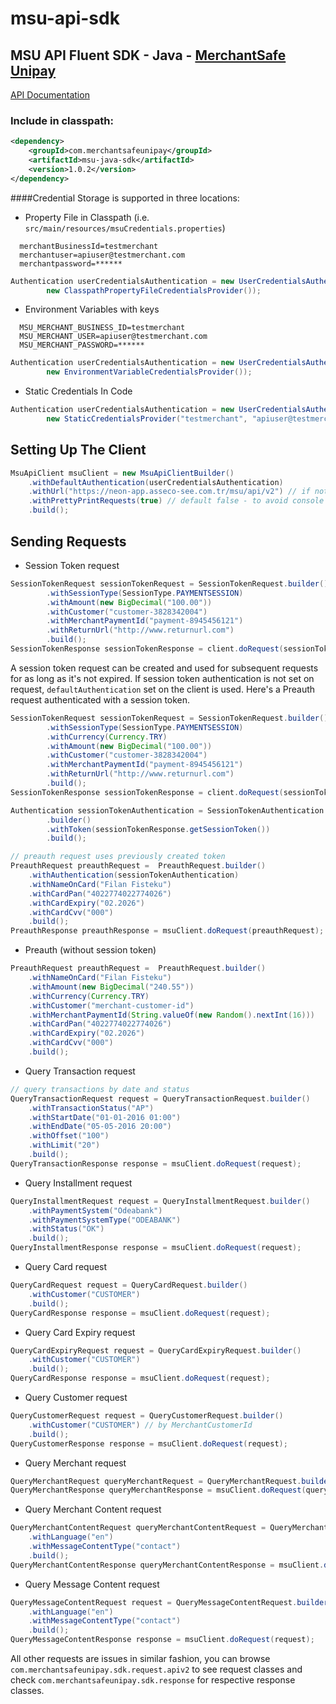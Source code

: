 # msu-api-sdk
## MSU API Fluent SDK - Java - [MerchantSafe Unipay](http://merchantsafeunipay.asseco.com/)
[API Documentation](https://test.merchantsafeunipay.com/msu/api/v2/doc)


### Include in classpath:
```xml
<dependency>
    <groupId>com.merchantsafeunipay</groupId>
    <artifactId>msu-java-sdk</artifactId>
    <version>1.0.2</version>
</dependency>
```
####Credential Storage is supported in three locations:
- Property File in Classpath (i.e. `src/main/resources/msuCredentials.properties`) 
```
  merchantBusinessId=testmerchant
  merchantuser=apiuser@testmerchant.com
  merchantpassword=******
```
```java
Authentication userCredentialsAuthentication = new UserCredentialsAuthentication(
		new ClasspathPropertyFileCredentialsProvider());
```

- Environment Variables with keys
```
  MSU_MERCHANT_BUSINESS_ID=testmerchant
  MSU_MERCHANT_USER=apiuser@testmerchant.com
  MSU_MERCHANT_PASSWORD=******
```
```java
Authentication userCredentialsAuthentication = new UserCredentialsAuthentication(
		new EnvironmentVariableCredentialsProvider());
```

- Static Credentials In Code
```java
Authentication userCredentialsAuthentication = new UserCredentialsAuthentication(
		new StaticCredentialsProvider("testmerchant", "apiuser@testmerchant.com", "******"));
```

## Setting Up The Client
```java
MsuApiClient msuClient = new MsuApiClientBuilder()
    .withDefaultAuthentication(userCredentialsAuthentication)
    .withUrl("https://neon-app.asseco-see.com.tr/msu/api/v2") // if not set, TEST env url is used
    .withPrettyPrintRequests(true) // default false - to avoid console cluttering
    .build();
```

## Sending Requests
- Session Token request

```java
SessionTokenRequest sessionTokenRequest = SessionTokenRequest.builder().withCurrency(Currency.TRY)
        .withSessionType(SessionType.PAYMENTSESSION)
        .withAmount(new BigDecimal("100.00"))
        .withCustomer("customer-3828342004")
        .withMerchantPaymentId("payment-8945456121")
        .withReturnUrl("http://www.returnurl.com")
        .build();
SessionTokenResponse sessionTokenResponse = client.doRequest(sessionTokenRequest);
```
A session token request can be created and used for subsequent requests for as long as it's not expired. If session token authentication is not set on request, `defaultAuthentication` set on the client is used.
Here's a Preauth request authenticated with a session token.
```java
SessionTokenRequest sessionTokenRequest = SessionTokenRequest.builder()
        .withSessionType(SessionType.PAYMENTSESSION)
        .withCurrency(Currency.TRY)
        .withAmount(new BigDecimal("100.00"))
        .withCustomer("customer-3828342004")
        .withMerchantPaymentId("payment-8945456121")
        .withReturnUrl("http://www.returnurl.com")
        .build();
SessionTokenResponse sessionTokenResponse = client.doRequest(sessionTokenRequest);

Authentication sessionTokenAuthentication = SessionTokenAuthentication
        .builder()
        .withToken(sessionTokenResponse.getSessionToken())
        .build();

// preauth request uses previously created token
PreauthRequest preauthRequest =  PreauthRequest.builder()
    .withAuthentication(sessionTokenAuthentication)
    .withNameOnCard("Filan Fisteku")
    .withCardPan("4022774022774026")
    .withCardExpiry("02.2026")
    .withCardCvv("000")
    .build();
PreauthResponse preauthResponse = msuClient.doRequest(preauthRequest);

```
- Preauth (without session token)
```java
PreauthRequest preauthRequest =  PreauthRequest.builder()
    .withNameOnCard("Filan Fisteku")
    .withAmount(new BigDecimal("240.55"))
    .withCurrency(Currency.TRY)
    .withCustomer("merchant-customer-id")
    .withMerchantPaymentId(String.valueOf(new Random().nextInt(16)))
    .withCardPan("4022774022774026")
    .withCardExpiry("02.2026")
    .withCardCvv("000")
    .build();
```
- Query Transaction request

```java
// query transactions by date and status
QueryTransactionRequest request = QueryTransactionRequest.builder()
    .withTransactionStatus("AP")
    .withStartDate("01-01-2016 01:00")
    .withEndDate("05-05-2016 20:00")
    .withOffset("100")
    .withLimit("20")
    .build();
QueryTransactionResponse response = msuClient.doRequest(request);
```

- Query Installment request

```java
QueryInstallmentRequest request = QueryInstallmentRequest.builder()
    .withPaymentSystem("Odeabank")
    .withPaymentSystemType("ODEABANK")
    .withStatus("OK")
    .build();
QueryInstallmentResponse response = msuClient.doRequest(request);
```

- Query Card request

```java
QueryCardRequest request = QueryCardRequest.builder()
    .withCustomer("CUSTOMER")
    .build();
QueryCardResponse response = msuClient.doRequest(request);
```

- Query Card Expiry request

```java
QueryCardExpiryRequest request = QueryCardExpiryRequest.builder()
    .withCustomer("CUSTOMER")
    .build();
QueryCardResponse response = msuClient.doRequest(request);
```

- Query Customer request

```java
QueryCustomerRequest request = QueryCustomerRequest.builder()
    .withCustomer("CUSTOMER") // by MerchantCustomerId
    .build(); 
QueryCustomerResponse response = msuClient.doRequest(request);
```

- Query Merchant request
```java
QueryMerchantRequest queryMerchantRequest = QueryMerchantRequest.builder().build(); // the queried merchant is the one making the request
QueryMerchantResponse queryMerchantResponse = msuClient.doRequest(queryMerchantRequest);
```

- Query Merchant Content request

```java
QueryMerchantContentRequest queryMerchantContentRequest = QueryMerchantContentRequest.builder()
    .withLanguage("en")
	.withMessageContentType("contact")
    .build();
QueryMerchantContentResponse queryMerchantContentResponse = msuClient.doRequest(queryMerchantContentRequest);
```

- Query Message Content request

```java
QueryMessageContentRequest request = QueryMessageContentRequest.builder()
    .withLanguage("en")
    .withMessageContentType("contact")
    .build();
QueryMessageContentResponse response = msuClient.doRequest(request);
```

All other requests are issues in similar fashion, you can browse `com.merchantsafeunipay.sdk.request.apiv2` to see request classes and check `com.merchantsafeunipay.sdk.response` for respective response classes.
